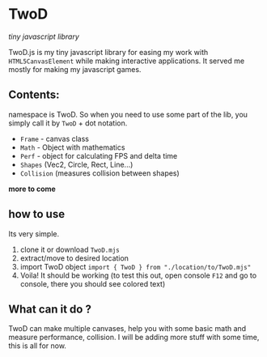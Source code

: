 # TwoD
*tiny javascript library*

TwoD.js is my tiny javascript library for easing my work with `HTML5CanvasElement` while making interactive applications. It served me mostly for making my javascript games.

## Contents: 
namespace is TwoD. So when you need to use some part of the lib, you simply call it by `TwoD` + dot notation.

* `Frame` - canvas class
* `Math` - Object with mathematics 
* `Perf` - object for calculating FPS and delta time
* `Shapes` (Vec2, Circle, Rect, Line...)
* `Collision` (measures collision between shapes)

**more to come** 

## how to use
Its very simple.

1. clone it or download `TwoD.mjs`
2. extract/move to desired location
3. import TwoD object `import { TwoD } from "./location/to/TwoD.mjs"` 
4. Voila! It should be working (to test this out, open console `F12` and go to console, there you should see colored text)

## What can it do ? 

TwoD can make multiple canvases, help you with some basic math and measure performance, collision. I will be adding more stuff with some time, this is all for now.
